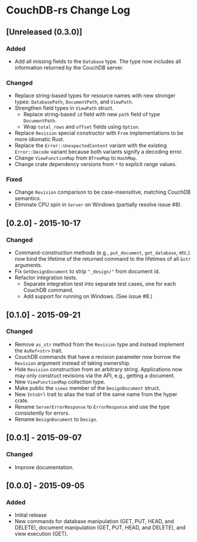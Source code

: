 # CouchDB-rs Change Log

## [Unreleased (0.3.0)]

### Added

* Add all missing fields to the `Database` type. The type now includes
  all information returned by the CouchDB server.

### Changed

* Replace string-based types for resource names with new stronger types:
  `DatabasePath`, `DocumentPath`, and `ViewPath`.
* Strengthen field types in `ViewPath` struct.
  * Replace string-based `id` field with new `path` field of type
    `DocumentPath`.
  * Wrap `total_rows` and `offset` fields using `Option`.
* Replace `Revision` special constructor with `From` implementations to
  be more idiomatic Rust.
* Replace the `Error::UnexpectedContent` variant with the existing
  `Error::Decode` variant because both variants signify a decoding
  error.
* Change `ViewFunctionMap` from `BTreeMap` to `HashMap`.
* Change crate dependency versions from `*` to explicit range values.

### Fixed

* Change `Revision` comparison to be case-insensitive, matching CouchDB
  semantics.
* Eliminate CPU spin in `Server` on Windows (partially resolve issue #8).

## [0.2.0] - 2015-10-17

### Changed

* Command-construction methods (e.g., `put_document`, `get_database`,
  etc.) now bind the lifetime of the returned command to the lifetimes
  of all `&str` arguments.
* Fix `GetDesignDocument` to strip `"_design/"` from document id.
* Refactor integration tests.
  * Separate integration test into separate test cases, one for each
    CouchDB command.
  * Add support for running on Windows. (See issue #8.)

## [0.1.0] - 2015-09-21

### Changed

* Remove `as_str` method from the `Revision` type and instead implement the
  `AsRef<str>` trait.
* CouchDB commands that have a revision parameter now borrow the `Revision`
  argument instead of taking ownership.
* Hide `Revision` construction from an arbitrary string. Applications now may
  only construct revisions via the API, e.g., getting a document.
* New `ViewFunctionMap` collection type.
* Make public the `views` member of the `DesignDocument` struct.
* New `IntoUrl` trait to alias the trait of the same name from the hyper
  crate.
* Rename `ServerErrorResponse` to `ErrorResponse` and use the type
  consistently for errors.
* Rename `DesignDocument` to `Design`.

## [0.0.1] - 2015-09-07

### Changed

* Improve documentation.

## [0.0.0] - 2015-09-05

### Added

* Initial release
* New commands for database manipulation (GET, PUT, HEAD, and DELETE),
  document manipulation (GET, PUT, HEAD, and DELETE), and view execution
  (GET).
